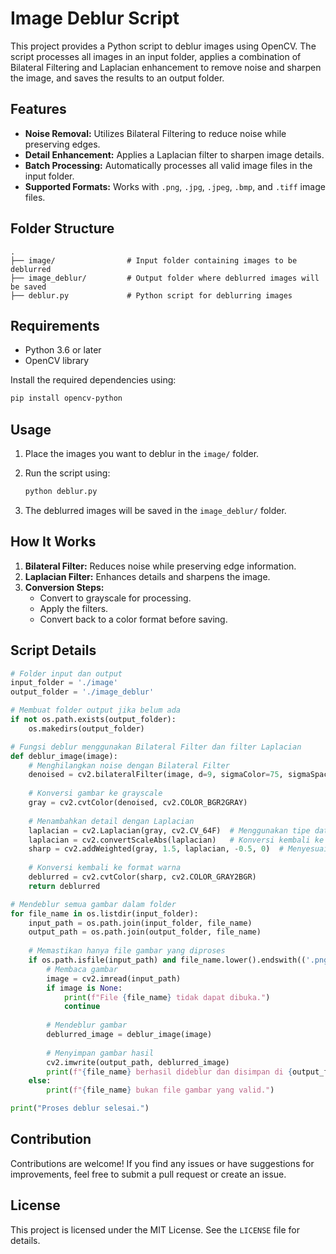 # Image Deblur Script

This project provides a Python script to deblur images using OpenCV. The script processes all images in an input folder, applies a combination of Bilateral Filtering and Laplacian enhancement to remove noise and sharpen the image, and saves the results to an output folder.

## Features

- **Noise Removal:** Utilizes Bilateral Filtering to reduce noise while preserving edges.
- **Detail Enhancement:** Applies a Laplacian filter to sharpen image details.
- **Batch Processing:** Automatically processes all valid image files in the input folder.
- **Supported Formats:** Works with `.png`, `.jpg`, `.jpeg`, `.bmp`, and `.tiff` image files.

## Folder Structure

```
.
├── image/                # Input folder containing images to be deblurred
├── image_deblur/         # Output folder where deblurred images will be saved
├── deblur.py             # Python script for deblurring images
```

## Requirements

- Python 3.6 or later
- OpenCV library

Install the required dependencies using:

```bash
pip install opencv-python
```

## Usage

1. Place the images you want to deblur in the `image/` folder.
2. Run the script using:

   ```bash
   python deblur.py
   ```

3. The deblurred images will be saved in the `image_deblur/` folder.

## How It Works

1. **Bilateral Filter:** Reduces noise while preserving edge information.
2. **Laplacian Filter:** Enhances details and sharpens the image.
3. **Conversion Steps:**
   - Convert to grayscale for processing.
   - Apply the filters.
   - Convert back to a color format before saving.

## Script Details

```python
# Folder input dan output
input_folder = './image'
output_folder = './image_deblur'

# Membuat folder output jika belum ada
if not os.path.exists(output_folder):
    os.makedirs(output_folder)

# Fungsi deblur menggunakan Bilateral Filter dan filter Laplacian
def deblur_image(image):
    # Menghilangkan noise dengan Bilateral Filter
    denoised = cv2.bilateralFilter(image, d=9, sigmaColor=75, sigmaSpace=75)
    
    # Konversi gambar ke grayscale
    gray = cv2.cvtColor(denoised, cv2.COLOR_BGR2GRAY)
    
    # Menambahkan detail dengan Laplacian
    laplacian = cv2.Laplacian(gray, cv2.CV_64F)  # Menggunakan tipe data float64 untuk operasi
    laplacian = cv2.convertScaleAbs(laplacian)   # Konversi kembali ke 8-bit
    sharp = cv2.addWeighted(gray, 1.5, laplacian, -0.5, 0)  # Menyesuaikan tipe data
    
    # Konversi kembali ke format warna
    deblurred = cv2.cvtColor(sharp, cv2.COLOR_GRAY2BGR)
    return deblurred

# Mendeblur semua gambar dalam folder
for file_name in os.listdir(input_folder):
    input_path = os.path.join(input_folder, file_name)
    output_path = os.path.join(output_folder, file_name)
    
    # Memastikan hanya file gambar yang diproses
    if os.path.isfile(input_path) and file_name.lower().endswith(('.png', '.jpg', '.jpeg', '.bmp', '.tiff')):
        # Membaca gambar
        image = cv2.imread(input_path)
        if image is None:
            print(f"File {file_name} tidak dapat dibuka.")
            continue
        
        # Mendeblur gambar
        deblurred_image = deblur_image(image)
        
        # Menyimpan gambar hasil
        cv2.imwrite(output_path, deblurred_image)
        print(f"{file_name} berhasil dideblur dan disimpan di {output_folder}.")
    else:
        print(f"{file_name} bukan file gambar yang valid.")

print("Proses deblur selesai.")
```

## Contribution

Contributions are welcome! If you find any issues or have suggestions for improvements, feel free to submit a pull request or create an issue.

## License

This project is licensed under the MIT License. See the `LICENSE` file for details.
